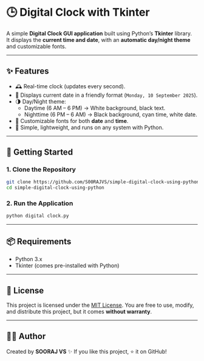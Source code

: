 # 🕒 Digital Clock with Tkinter

A simple **Digital Clock GUI application** built using Python’s **Tkinter** library.  
It displays the **current time and date**, with an **automatic day/night theme** and customizable fonts.  

---

## ✨ Features
- 🕰 Real-time clock (updates every second).  
- 📅 Displays current date in a friendly format (`Monday, 10 September 2025`).  
- 🌗 Day/Night theme:  
  - Daytime (6 AM – 6 PM) → White background, black text.  
  - Nighttime (6 PM – 6 AM) → Black background, cyan time, white date.  
- 🎨 Customizable fonts for both **date** and **time**.  
- 🔲 Simple, lightweight, and runs on any system with Python.  

---

## 🚀 Getting Started

### 1. Clone the Repository
```bash
git clone https://github.com/S00RAJVS/simple-digital-clock-using-python.git
cd simple-digital-clock-using-python
````

### 2. Run the Application

```bash
python digital clock.py
```


---

## 📦 Requirements

* Python 3.x
* Tkinter (comes pre-installed with Python)

---

## 📜 License

This project is licensed under the [MIT License](LICENSE).
You are free to use, modify, and distribute this project, but it comes **without warranty**.

---

## 👨‍💻 Author

Created by **SOORAJ VS** ✨
If you like this project, ⭐ it on GitHub!
